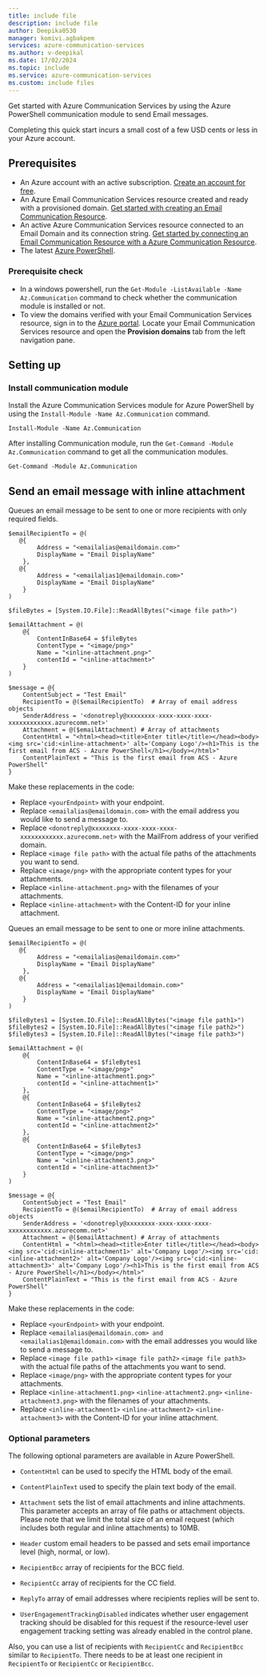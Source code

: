 ```yaml
---
title: include file
description: include file
author: Deepika0530
manager: komivi.agbakpem
services: azure-communication-services
ms.author: v-deepikal
ms.date: 17/02/2024
ms.topic: include
ms.service: azure-communication-services
ms.custom: include files
---
```


Get started with Azure Communication Services by using the Azure PowerShell communication module to send Email messages.

Completing this quick start incurs a small cost of a few USD cents or less in your Azure account.

## Prerequisites

- An Azure account with an active subscription. [Create an account for free](https://azure.microsoft.com/free/?WT.mc_id=A261C142F).
- An Azure Email Communication Services resource created and ready with a provisioned domain. [Get started with creating an Email Communication Resource](../create-email-communication-resource.md).
- An active Azure Communication Services resource connected to an Email Domain and its connection string. [Get started by connecting an Email Communication Resource with a Azure Communication Resource](../connect-email-communication-resource.md).
- The latest [Azure PowerShell](/powershell/azure/install-azps-windows).

### Prerequisite check
- In a windows powershell, run the `Get-Module -ListAvailable -Name Az.Communication` command to check whether the communication module is installed or not.
- To view the domains verified with your Email Communication Services resource, sign in to the [Azure portal](https://portal.azure.com/). Locate your Email Communication Services resource and open the **Provision domains** tab from the left navigation pane.

## Setting up
### Install communication module
Install the Azure Communication Services module for Azure PowerShell by using the `Install-Module -Name Az.Communication` command.

```azurepowershell-interactive
Install-Module -Name Az.Communication
```
After installing Communication module, run the `Get-Command -Module Az.Communication` command to get all the communication modules.

```azurepowershell-interactive
Get-Command -Module Az.Communication
```

## Send an email message with inline attachment

Queues an email message to be sent to one or more recipients with only required fields.

```azurepowershell-interactive
$emailRecipientTo = @(
   @{
        Address = "<emailalias@emaildomain.com>"
        DisplayName = "Email DisplayName"
    },
   @{
        Address = "<emailalias1@emaildomain.com>"
        DisplayName = "Email DisplayName"
    }
)

$fileBytes = [System.IO.File]::ReadAllBytes("<image file path>")

$emailAttachment = @(
    @{
        ContentInBase64 = $fileBytes
        ContentType = "<image/png>"
        Name = "<inline-attachment.png>"
        contentId = "<inline-attachment>"
    }
)

$message = @{
    ContentSubject = "Test Email"
    RecipientTo = @($emailRecipientTo)  # Array of email address objects
    SenderAddress = '<donotreply@xxxxxxxx-xxxx-xxxx-xxxx-xxxxxxxxxxxx.azurecomm.net>'
    Attachment = @($emailAttachment) # Array of attachments
    ContentHtml = "<html><head><title>Enter title</title></head><body><img src='cid:<inline-attachment>' alt='Company Logo'/><h1>This is the first email from ACS - Azure PowerShell</h1></body></html>"
    ContentPlainText = "This is the first email from ACS - Azure PowerShell"
}
```

Make these replacements in the code:

- Replace `<yourEndpoint>` with your endpoint.
- Replace `<emailalias@emaildomain.com>` with the email address you would like to send a message to.
- Replace `<donotreply@xxxxxxxx-xxxx-xxxx-xxxx-xxxxxxxxxxxx.azurecomm.net>` with the MailFrom address of your verified domain.
- Replace `<image file path>` with the actual file paths of the attachments you want to send.
- Replace `<image/png>` with the appropriate content types for your attachments.
- Replace `<inline-attachment.png>` with the filenames of your attachments.
- Replace `<inline-attachment>` with the Content-ID for your inline attachment.

Queues an email message to be sent to one or more inline attachments.

```azurepowershell-interactive
$emailRecipientTo = @(
   @{
        Address = "<emailalias@emaildomain.com>"
        DisplayName = "Email DisplayName"
    },
   @{
        Address = "<emailalias1@emaildomain.com>"
        DisplayName = "Email DisplayName"
    }
)

$fileBytes1 = [System.IO.File]::ReadAllBytes("<image file path1>")
$fileBytes2 = [System.IO.File]::ReadAllBytes("<image file path2>")
$fileBytes3 = [System.IO.File]::ReadAllBytes("<image file path3>")

$emailAttachment = @(
    @{
        ContentInBase64 = $fileBytes1
        ContentType = "<image/png>"
        Name = "<inline-attachment1.png>"
        contentId = "<inline-attachment1>"
    },
    @{
        ContentInBase64 = $fileBytes2
        ContentType = "<image/png>"
        Name = "<inline-attachment2.png>"
        contentId = "<inline-attachment2>"
    },
    @{
        ContentInBase64 = $fileBytes3
        ContentType = "<image/png>"
        Name = "<inline-attachment3.png>"
        contentId = "<inline-attachment3>"
    }
)

$message = @{
    ContentSubject = "Test Email"
    RecipientTo = @($emailRecipientTo)  # Array of email address objects
    SenderAddress = '<donotreply@xxxxxxxx-xxxx-xxxx-xxxx-xxxxxxxxxxxx.azurecomm.net>'
    Attachment = @($emailAttachment) # Array of attachments
    ContentHtml = "<html><head><title>Enter title</title></head><body><img src='cid:<inline-attachment1>' alt='Company Logo'/><img src='cid:<inline-attachment2>' alt='Company Logo'/><img src='cid:<inline-attachment3>' alt='Company Logo'/><h1>This is the first email from ACS - Azure PowerShell</h1></body></html>"
    ContentPlainText = "This is the first email from ACS - Azure PowerShell"
}
```

Make these replacements in the code:

- Replace `<yourEndpoint>` with your endpoint.
- Replace `<emailalias@emaildomain.com> and <emailalias1@emaildomain.com>` with the email addresses you would like to send a message to.
- Replace `<image file path1>` `<image file path2>` `<image file path3>` with the actual file paths of the attachments you want to send.
- Replace `<image/png>` with the appropriate content types for your attachments.
- Replace `<inline-attachment1.png>` `<inline-attachment2.png>` `<inline-attachment3.png>` with the filenames of your attachments.
- Replace `<inline-attachment1>` `<inline-attachment2>` `<inline-attachment3>` with the Content-ID for your inline attachment.

### Optional parameters

The following optional parameters are available in Azure PowerShell.

- `ContentHtml` can be used to specify the HTML body of the email.

- `ContentPlainText` used to specify the plain text body of the email.

- `Attachment` sets the list of email attachments and inline attachments. This parameter accepts an array of file paths or attachment objects. Please note that we limit the total size of an email request (which includes both regular and inline attachments) to 10MB.

- `Header` custom email headers to be passed and sets email importance level (high, normal, or low).

- `RecipientBcc` array of recipients for the BCC field.

- `RecipientCc` array of recipients for the CC field.

- `ReplyTo` array of email addresses where recipients replies will be sent to.

- `UserEngagementTrackingDisabled` indicates whether user engagement tracking should be disabled for this request if the resource-level user engagement tracking setting was already enabled in the control plane.

Also, you can use a list of recipients with `RecipientCc` and `RecipientBcc` similar to `RecipientTo`. There needs to be at least one recipient in `RecipientTo` or `RecipientCc` or `RecipientBcc`.

